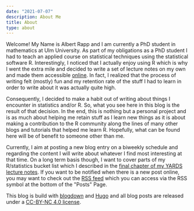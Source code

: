 ```yaml
---
date: "2021-07-07"
description: About Me
title: About
type: about
---
```


Welcome! My Name is Albert Rapp and I am currently a PhD student in mathematics at Ulm University. As part of my obligations as a PhD student I had to teach an applied course on statistical techniques using the statistical software R. Interestingly, I noticed that I actually enjoy using R which is why I went the extra mile and decided to write a set of lecture notes on my own and made them accessible [online](https://yards.albert-rapp.de/). In fact, I realized that the process of writing felt (mostly) fun and my retention rate of the stuff I had to learn in order to write about it was actually quite high.

Consequently, I decided to make a habit out of writing about things I encounter in statistics and/or R. So, what you see here in this blog is the result of that decision. In the end, this is nothing but a personal project and is as much about helping me retain stuff as I learn new things as it is about making a contribution to the R community along the lines of many other blogs and tutorials that helped me learn R. Hopefully, what can be found here will be of benefit to someone other than me.

Currently, I aim at posting a new blog entry on a biweekly schedule and regarding the content I will write about whatever I find most interesting at that time. On a long term basis though, I want to cover parts of my R/statistics bucket list which I described in the [final chapter of my YARDS lecture notes](https://yards.albert-rapp.de/what-comes-next.html). If you want to be notified when there is a new post online, you may want to check out the [RSS feed](https://rss.com/blog/how-do-rss-feeds-work/) which you can access via the RSS symbol at the bottom of the "Posts" Page.

This blog is build with [blogdown](https://github.com/rstudio/blogdown) and [Hugo](https://gohugo.io/) and all blog posts are released under a [CC-BY-NC 4.0 license](https://creativecommons.org/licenses/by-nc/4.0/).
